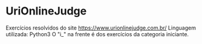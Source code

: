 # UriOnlineJudge

Exercícios resolvidos do site https://www.urionlinejudge.com.br/
Linguagem utilizada: Python3
O "i_" na frente é dos exercícios da categoria iniciante.
